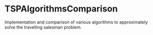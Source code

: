 # TSPAlgorithmsComparison
Implementation and comparison of various algorithms to approximately solve the travelling salesman problem.
